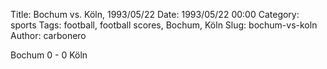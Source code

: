 Title: Bochum vs. Köln, 1993/05/22
Date: 1993/05/22 00:00
Category: sports
Tags: football, football scores, Bochum, Köln
Slug: bochum-vs-koln
Author: carbonero


Bochum 0 - 0 Köln
